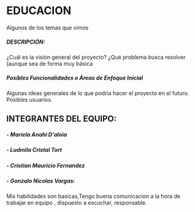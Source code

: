 # EDUCACION
</p>
Algunos de los temas que vimos 
</p>
<h5>DESCRIPCIÓN: </h5> 
¿Cuál es la visión general del proyecto? ¿Qué problema busca resolver (aunque sea de forma muy básica
<h5>Posibles Funcionalidades o Áreas de Enfoque Inicial</h5>
Algunas ideas generales de lo que podría hacer el proyecto en el futuro. Posibles usuarios.
<h2>INTEGRANTES DEL EQUIPO:</h2>
</p>
<h5>- Mariela Anahi D'aloia</h5>
</p>
<h5>- Ludmila Cristal Tort</h5>
</p>
<h5>- Cristian Mauricio Fernandez</h5>
</p>
<h5>- Gonzalo Nicolas Vargas:</h5>
Mis habilidades son basicas,Tengo buena comunicacion a la hora de trabajar en equipo , dispuesto a escuchar, responsable.
</p>
